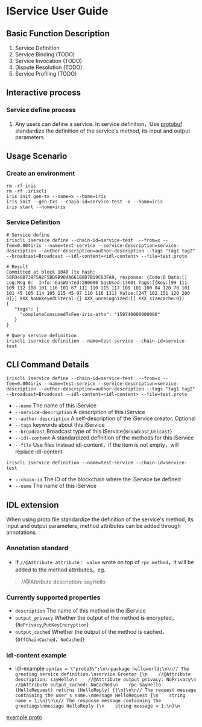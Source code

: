 # IService User Guide

## Basic Function Description

1. Service Definition
2. Service Binding (TODO)
3. Service Invocation (TODO)
4. Dispute Resolution (TODO)
5. Service Profiling (TODO)

## Interactive process

### Service define process

1. Any users can define a service. In service definition，Use [protobuf](https://developers.google.com/protocol-buffers/) standardize the definition of the service's method, its input and output parameters.

## Usage Scenario
### Create an environment

```
rm -rf iris
rm -rf .iriscli
iris init gen-tx --name=x --home=iris
iris init --gen-txs --chain-id=service-test -o --home=iris
iris start --home=iris
```

### Service Definition

```
# Service define
iriscli iservice define --chain-id=service-test  --from=x --fee=0.004iris --name=test-service --service-description=service-description --author-description=author-description --tags "tag1 tag2" --broadcast=Broadcast --idl-content=<idl-content> --file=test.proto

# Result
Committed at block 1040 (tx hash: 58FD40B739F592F5BD9B904A661B8D7B19C63FA9, response: {Code:0 Data:[] Log:Msg 0:  Info: GasWanted:200000 GasUsed:13601 Tags:[{Key:[99 111 109 112 108 101 116 101 67 111 110 115 117 109 101 100 84 120 70 101 101 45 105 114 105 115 45 97 116 116 111] Value:[247 102 151 120 200 0]}] XXX_NoUnkeyedLiteral:{} XXX_unrecognized:[] XXX_sizecache:0})
{
   "tags": {
     "completeConsumedTxFee-iris-atto": "159740000000000"
   }
}

# Query service definition
iriscli iservice definition --name=test-service --chain-id=service-test

```

## CLI Command Details

```
iriscli iservice define --chain-id=service-test  --from=x --fee=0.004iris --name=test-service --service-description=service-description --author-description=author-description --tags "tag1 tag2" --broadcast=Broadcast --idl-content=<idl-content> --file=test.proto
```

* `--name`  The name of this iService
* `--service-description`  A description of this iService
* `--author-description`  A self-description of the iService creator. Optional
* `--tags`  keywords about this iService
* `--broadcast`  Broadcast type of this iService{`Broadcast`,`Unicast`}
* `--idl-content`  A standardized definition of the methods for this iService
* `--file`  Use files instead idl-content，if the item is not empty，will replace idl-content

```
iriscli iservice definition --name=test-service --chain-id=service-test
```

* `--chain-id`  The ID of the blockchain where the iService be defined
* `--name`  The name of this iService

## IDL extension
When using proto file standardize the definition of the service's method, its input and output parameters, method attributes can be added through annotations.

### Annotation standard
* If `//@Attribute attribute： value` wrote on top of `rpc method`，it will be added to the method attributes。eg.
> //@Attribute description: sayHello

### Currently supported properties
* `description` The name of this method in the iService
* `output_privacy` Whether the output of the method is encrypted，{`NoPrivacy`,`PubKeyEncryption`}
* `output_cached` Whether the output of the method is cached，{`OffChainCached`，`NoCached`}

### idl-content example
* idl-example
`syntax = \"proto3\";\n\npackage helloworld;\n\n// The greeting service definition.\nservice Greeter {\n    //@Attribute description: sayHello\n    //@Attribute output_privacy: NoPrivacy\n    //@Attribute output_cached: NoCached\n    rpc SayHello (HelloRequest) returns (HelloReply) {}\n}\n\n// The request message containing the user's name.\nmessage HelloRequest {\n    string name = 1;\n}\n\n// The response message containing the greetings\nmessage HelloReply {\n    string message = 1;\n}\n`

[example.proto](./test.proto)